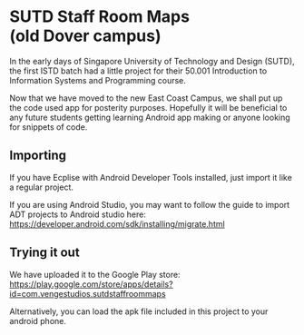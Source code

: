 <h1>SUTD Staff Room Maps <br>(old Dover campus) </h1>

In the early days of Singapore University of Technology and Design (SUTD), the first ISTD batch had a little project for their 50.001 Introduction to Information Systems and Programming course.

Now that we have moved to the new East Coast Campus, we shall put up the code used app for posterity purposes. Hopefully it will be beneficial to any future students getting learning Android app making or anyone looking for snippets of code.

Importing
---------

If you have Ecplise with Android Developer Tools installed, just import it like a regular project.

If you are using Android Studio, you may want to follow the guide to import ADT projects to Android studio here: https://developer.android.com/sdk/installing/migrate.html

Trying it out
-------------

We have uploaded it to the Google Play store:   https://play.google.com/store/apps/details?id=com.vengestudios.sutdstaffroommaps

Alternatively, you can load the apk file included in this project to your android phone.
